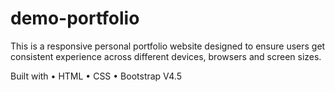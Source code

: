 # demo-portfolio

This is a responsive personal portfolio website designed to ensure users get consistent experience across different devices, browsers and screen sizes.

Built with
•	HTML
•	CSS
•	Bootstrap V4.5

